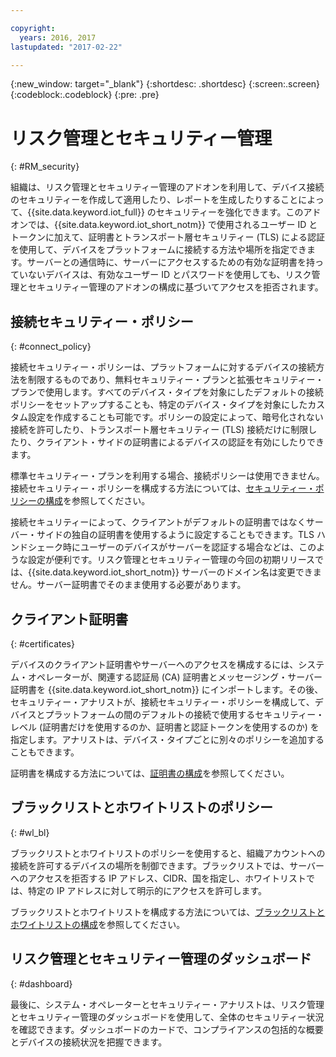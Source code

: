 ```yaml
---

copyright:
  years: 2016, 2017
lastupdated: "2017-02-22"

---
```


{:new_window: target="\_blank"}
{:shortdesc: .shortdesc}
{:screen:.screen}
{:codeblock:.codeblock}
{:pre: .pre}

# リスク管理とセキュリティー管理
{: #RM_security}

組織は、リスク管理とセキュリティー管理のアドオンを利用して、デバイス接続のセキュリティーを作成して適用したり、レポートを生成したりすることによって、{{site.data.keyword.iot_full}} のセキュリティーを強化できます。このアドオンでは、{{site.data.keyword.iot_short_notm}} で使用されるユーザー ID とトークンに加えて、証明書とトランスポート層セキュリティー (TLS) による認証を使用して、デバイスをプラットフォームに接続する方法や場所を指定できます。サーバーとの通信時に、サーバーにアクセスするための有効な証明書を持っていないデバイスは、有効なユーザー ID とパスワードを使用しても、リスク管理とセキュリティー管理のアドオンの構成に基づいてアクセスを拒否されます。

## 接続セキュリティー・ポリシー
{: #connect_policy}

接続セキュリティー・ポリシーは、プラットフォームに対するデバイスの接続方法を制限するものであり、無料セキュリティー・プランと拡張セキュリティー・プランで使用します。すべてのデバイス・タイプを対象にしたデフォルトの接続ポリシーをセットアップすることも、特定のデバイス・タイプを対象にしたカスタム設定を作成することも可能です。ポリシーの設定によって、暗号化されない接続を許可したり、トランスポート層セキュリティー (TLS) 接続だけに制限したり、クライアント・サイドの証明書によるデバイスの認証を有効にしたりできます。

標準セキュリティー・プランを利用する場合、接続ポリシーは使用できません。接続セキュリティー・ポリシーを構成する方法については、[セキュリティー・ポリシーの構成](set_up_policies.html)を参照してください。

接続セキュリティーによって、クライアントがデフォルトの証明書ではなくサーバー・サイドの独自の証明書を使用するように設定することもできます。TLS ハンドシェーク時にユーザーのデバイスがサーバーを認証する場合などは、このような設定が便利です。リスク管理とセキュリティー管理の今回の初期リリースでは、{{site.data.keyword.iot_short_notm}} サーバーのドメイン名は変更できません。サーバー証明書でそのまま使用する必要があります。



## クライアント証明書
{: #certificates}

デバイスのクライアント証明書やサーバーへのアクセスを構成するには、システム・オペレーターが、関連する認証局 (CA) 証明書とメッセージング・サーバー証明書を {{site.data.keyword.iot_short_notm}} にインポートします。その後、セキュリティー・アナリストが、接続セキュリティー・ポリシーを構成して、デバイスとプラットフォームの間のデフォルトの接続で使用するセキュリティー・レベル (証明書だけを使用するのか、証明書と認証トークンを使用するのか) を指定します。アナリストは、デバイス・タイプごとに別々のポリシーを追加することもできます。

証明書を構成する方法については、[証明書の構成](set_up_certificates.html)を参照してください。

## ブラックリストとホワイトリストのポリシー
{: #wl_bl}

ブラックリストとホワイトリストのポリシーを使用すると、組織アカウントへの接続を許可するデバイスの場所を制御できます。ブラックリストでは、サーバーへのアクセスを拒否する IP アドレス、CIDR、国を指定し、ホワイトリストでは、特定の IP アドレスに対して明示的にアクセスを許可します。

ブラックリストとホワイトリストを構成する方法については、[ブラックリストとホワイトリストの構成](set_up_policies.html#config_black_white)を参照してください。

## リスク管理とセキュリティー管理のダッシュボード
{: #dashboard}

最後に、システム・オペレーターとセキュリティー・アナリストは、リスク管理とセキュリティー管理のダッシュボードを使用して、全体のセキュリティー状況を確認できます。ダッシュボードのカードで、コンプライアンスの包括的な概要とデバイスの接続状況を把握できます。
